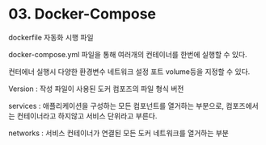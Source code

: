 # 03. Docker-Compose

<show-structure for="procedure" />

<procedure title="Overview">
<p>dockerfile 자동화 시행 파일</p>
<p>docker-compose.yml 파일을 통해 여러개의 컨테이너를 한번에 실행할 수 있다.</p>
<p>컨터에너 실행시 다양한 환경변수 네트워크 설정 포트 volume등을 지정할 수 있다.</p>
</procedure>

<procedure title="Base">
<p>Version : 작성 파일이 사용된 도커 컴포즈의 파일 형식 버전</p>
<p>services : 애플리케이션을 구성하는 모든 컴포넌트를 열거하는 부분으로, 컴포즈에서는 컨테이너라고 하지않고 서비스 단위라고 부른다.</p>
<p>networks : 서비스 컨테이너가 연결된 모든 도커 네트워크를 열거하는 부분</p>
<code-block src="devops/docker/docker-compose.yml" include-lines="1-12"></code-block>
</procedure>

